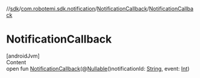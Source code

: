 //[sdk](../../../index.md)/[com.robotemi.sdk.notification](../index.md)/[NotificationCallback](index.md)/[NotificationCallback](-notification-callback.md)



# NotificationCallback  
[androidJvm]  
Content  
open fun [NotificationCallback](-notification-callback.md)(@[Nullable](https://developer.android.com/reference/kotlin/androidx/annotation/Nullable.html)()notificationId: [String](https://developer.android.com/reference/kotlin/java/lang/String.html), event: [Int](https://kotlinlang.org/api/latest/jvm/stdlib/kotlin/-int/index.html))  




